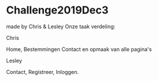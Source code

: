 # Challenge2019Dec3
made by Chris & Lesley
Onze taak verdeling:

Chris

Home, Bestemmingen Contact en opmaak van alle pagina's



Lesley

Contact, Registreer, Inloggen.

